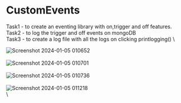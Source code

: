﻿# CustomEvents

Task1 - to create an eventing library with on,trigger and off features. \
Task2 - to log the trigger and off events on mongoDB \
Task3 - to create a log file with all the logs on clicking printlogging() \
 
![Screenshot 2024-01-05 010652](https://github.com/Sid-0307/CustomEvents/assets/110523312/2096d43c-cef2-4b53-8cf0-d8259f3a6229) \
\
![Screenshot 2024-01-05 010701](https://github.com/Sid-0307/CustomEvents/assets/110523312/7f72820b-b311-4c2c-b0c3-6525784b9dfe)\
\
![Screenshot 2024-01-05 010736](https://github.com/Sid-0307/CustomEvents/assets/110523312/5eef1ee6-a82f-4911-b258-91b38e904c0d)\
\
![Screenshot 2024-01-05 011218](https://github.com/Sid-0307/CustomEvents/assets/110523312/985234f3-77f6-4901-8bed-d66cb73d559f)\
\

